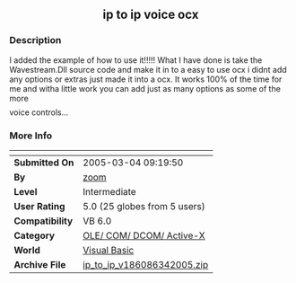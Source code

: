 ﻿<div align="center">

## ip to ip voice ocx


</div>

### Description

I added the example of how to use it!!!!! What I have done is take the Wavestream.Dll source code and make it in to a easy to use ocx i didnt add any options or extras just made it into a ocx. It works 100% of the time for me and witha little work you can add just as many options as some of the more $$$$ voice controls...
 
### More Info
 


<span>             |<span>
---                |---
**Submitted On**   |2005-03-04 09:19:50
**By**             |[zoom](https://github.com/Planet-Source-Code/PSCIndex/blob/master/ByAuthor/zoom.md)
**Level**          |Intermediate
**User Rating**    |5.0 (25 globes from 5 users)
**Compatibility**  |VB 6\.0
**Category**       |[OLE/ COM/ DCOM/ Active\-X](https://github.com/Planet-Source-Code/PSCIndex/blob/master/ByCategory/ole-com-dcom-active-x__1-29.md)
**World**          |[Visual Basic](https://github.com/Planet-Source-Code/PSCIndex/blob/master/ByWorld/visual-basic.md)
**Archive File**   |[ip\_to\_ip\_v186086342005\.zip](https://github.com/Planet-Source-Code/zoom-ip-to-ip-voice-ocx__1-59286/archive/master.zip)








